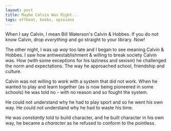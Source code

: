 ```yaml
---
layout: post
title: Maybe Calvin Was Right...
tags: offbeat, books, opinions
---
```


When I say Calvin, I mean Bill Waterson's Calvin & Hobbes. If you do not know Calvin, drop *everything* and go straight to your library. *Now!*  
  
The other night, I was up *way* too late and I began to see meaning Calvin & Hobbes. I saw how antiwestablishment & willing to break society Calvin was. How (with some exceptions for his laziness and sexism) he challenged the norm and expectations. The way he approached school, friendship and culture.  
  
Calvin was not willing to work with a system that did not work. When he wanted to play and learn  together (as is now being pioneered in some schools) he was told no - with no reason and so fought the system. 
  
He could not understand why he had to play sport and so he went his own way. He could not understand why he had to waste his time. 
  
He was *constantly* told to build character, and he built character in his own way, he became a *character* as he refused to conform to the pointless. 